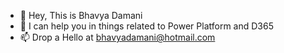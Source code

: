 - 👋 Hey, This is Bhavya Damani
- 👀 I can help you in things related to Power Platform and D365
- 📫 Drop a Hello at bhavyadamani@hotmail.com

<!---
bhavyadamani/bhavyadamani is a ✨ special ✨ repository because its `README.md` (this file) appears on your GitHub profile.
You can click the Preview link to take a look at your changes.
--->
